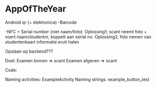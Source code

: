 # AppOfTheYear
Android qr (+ elektronica)
-Barcode

-NFC = Serial number (niet naam/foto):
Oplossing1; scant neemt foto + voert naam/studentnr, koppelt aan serial no.
Oplossing2; foto nemen van studentenkaart informatie eruit halen

Opslaan op backend???

Doel: 
Examen binnen => scant
Examen afgeven => scant

Code:

Naming activities: ExampleActivity
Naming strings: example_button_test
